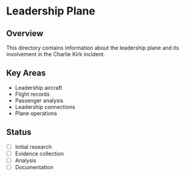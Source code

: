 # Leadership Plane

## Overview
This directory contains information about the leadership plane and its involvement in the Charlie Kirk incident.

## Key Areas
- Leadership aircraft
- Flight records
- Passenger analysis
- Leadership connections
- Plane operations

## Status
- [ ] Initial research
- [ ] Evidence collection
- [ ] Analysis
- [ ] Documentation
